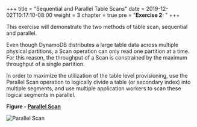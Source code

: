 +++
title = "Sequential and Parallel Table Scans"
date = 2019-12-02T10:17:10-08:00
weight = 3
chapter = true
pre = "<b>Exercise 2: </b>"
+++


This exercise will demonstrate the two methods of table scan, sequential and parallel.

Even though DynamoDB distributes a large table data across multiple physical partitions, a Scan operation can only read one partition at a time. For this reason, the throughput of a Scan is constrained by the maximum throughput of a single partition.

In order to maximize the utilization of the table level provisioning, use the Parallel Scan operation to logically divide a table (or secondary index) into multiple segments, and use multiple application workers to scan these logical segments in parallel.

**Figure - [Parallel Scan](https://docs.aws.amazon.com/amazondynamodb/latest/developerguide/Scan.html#Scan.ParallelScan)**

![Parallel Scan](/images/image7.jpg)
